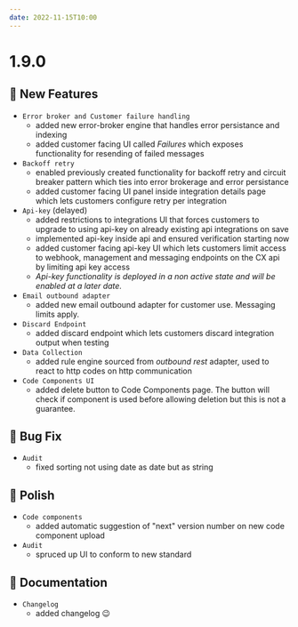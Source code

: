 ```yaml
---
date: 2022-11-15T10:00
---
```


# 1.9.0

<!-- truncate -->

## :rocket: New Features

- `Error broker and Customer failure handling`
  - added new error-broker engine that handles error persistance and indexing
  - added customer facing UI called _Failures_ which exposes functionality for resending of failed messages
- `Backoff retry`
  - enabled previously created functionality for backoff retry and circuit breaker pattern which ties into error brokerage and error persistance
  - added customer facing UI panel inside integration details page which lets customers configure retry per integration
- `Api-key` (delayed)
  - added restrictions to integrations UI that forces customers to upgrade to using api-key on already existing api integrations on save
  - implemented api-key inside api and ensured verification starting now
  - added customer facing api-key UI which lets customers limit access to webhook, management and messaging endpoints on the CX api by limiting api key access
  - *Api-key functionality is deployed in a non active state and will be enabled at a later date.*
- `Email outbound adapter`
  - added new email outbound adapter for customer use. Messaging limits apply.
- `Discard Endpoint`
  - added discard endpoint which lets customers discard integration output when testing
- `Data Collection`
  - added rule engine sourced from _outbound rest_ adapter, used to react to http codes on http communication
- `Code Components UI`
  - added delete button to Code Components page. The button will check if component is used before allowing deletion but this is not a guarantee.

## :bug: Bug Fix

- `Audit`
  - fixed sorting not using date as date but as string

## :nail_care: Polish

- `Code components`
  - added automatic suggestion of "next" version number on new code component upload
- `Audit`
  - spruced up UI to conform to new standard

## :memo: Documentation

- `Changelog`
  - added changelog 😉